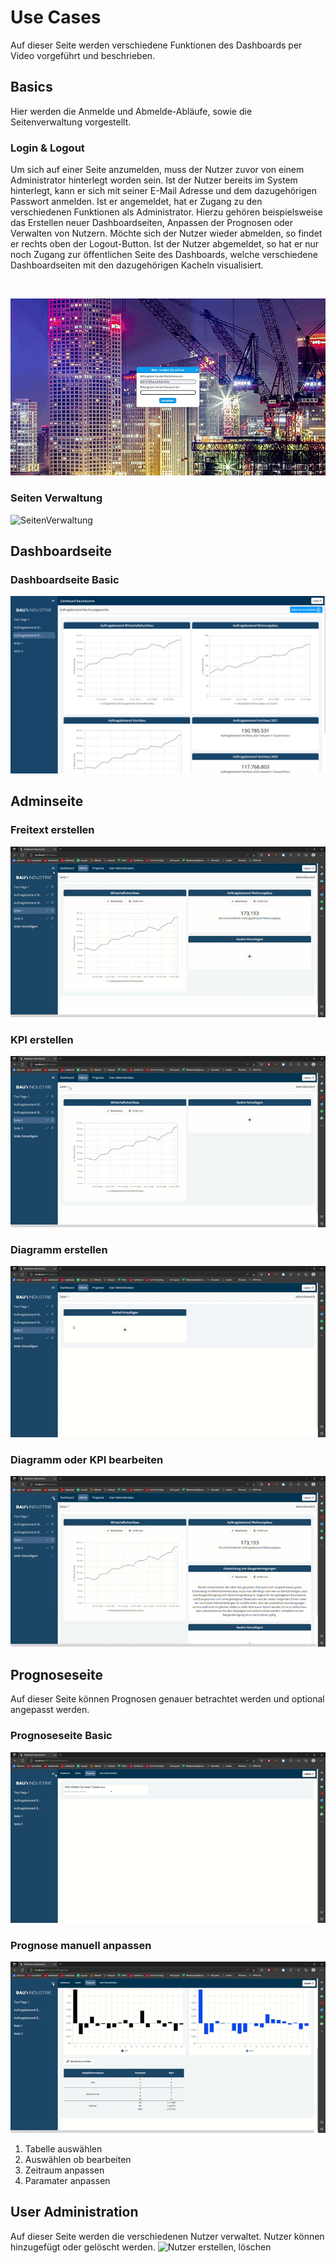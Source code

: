 # Use Cases 
Auf dieser Seite werden verschiedene Funktionen des Dashboards per Video vorgeführt und beschrieben.


## Basics
Hier werden die Anmelde und Abmelde-Abläufe, sowie die Seitenverwaltung vorgestellt.

### Login & Logout   
Um sich auf einer Seite anzumelden, muss der Nutzer zuvor von einem Administrator hinterlegt worden sein. Ist der Nutzer bereits im System hinterlegt, kann er sich mit seiner E-Mail Adresse und dem dazugehörigen Passwort anmelden. Ist er angemeldet, hat er Zugang zu den verschiedenen Funktionen als Administrator. Hierzu gehören beispielsweise das Erstellen neuer Dashboardseiten, Anpassen der Prognosen oder Verwalten von Nutzern.
Möchte sich der Nutzer wieder abmelden, so findet er rechts oben der Logout-Button. Ist der Nutzer abgemeldet, so hat er nur noch Zugang zur öffentlichen Seite des Dashboards, welche verschiedene Dashboardseiten mit den dazugehörigen Kacheln visualisiert.

<br>

![Login Logout](Data/Login%20%26%20Logout.gif)   


### Seiten Verwaltung
![SeitenVerwaltung](..Data/Seiten%20erstellen%2C%20bearbeiten.gif)


## Dashboardseite 
### Dashboardseite Basic  
![Screenshot der Dashboardseite](https://github.com/just1130/dashboardDoc/blob/main/Data/Screenshot%20Dashboard.png) 





## Adminseite
### Freitext erstellen  
![Freitext erstellen](https://github.com/just1130/dashboardDoc/blob/main/Data/Freitext%20erstellen.gif) 


### KPI erstellen
![Kennzahl erstellen](https://github.com/just1130/dashboardDoc/blob/main/Data/Kennzahl%20erstellen.gif) 

### Diagramm erstellen
![Liniendiagramm erstellen](https://github.com/just1130/dashboardDoc/blob/main/Data/Liniendiagramm%20erstellen.gif) 

### Diagramm oder KPI bearbeiten
![Kachel Bearbeitung](https://github.com/just1130/dashboardDoc/blob/main/Data/Kachel%20bearbeiten.gif)




## Prognoseseite
Auf dieser Seite können Prognosen genauer betrachtet werden und optional angepasst werden.

### Prognoseseite Basic
![Prognose Seite](https://github.com/just1130/dashboardDoc/blob/main/Data/Prognose%20Seite.gif)

### Prognose manuell anpassen
![Prognose manuell anpassen](https://github.com/just1130/dashboardDoc/blob/main/Data/Prognose%20manuell%20bearbeiten.gif)  
1. Tabelle auswählen
2. Auswählen ob bearbeiten
3. Zeitraum anpassen
4. Paramater anpassen

## User Administration  
Auf dieser Seite werden die verschiedenen Nutzer verwaltet. Nutzer können hinzugefügt oder gelöscht werden.
![Nutzer erstellen, löschen](https://github.com/just1130/dashboardDoc/blob/main/Data/Nutzer%20erstellen%20l%C3%B6schen.gif)








